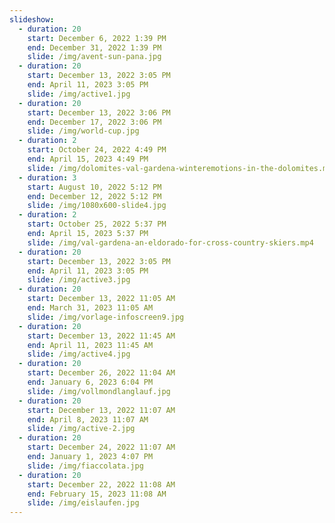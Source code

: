 ```yaml
---
slideshow:
  - duration: 20
    start: December 6, 2022 1:39 PM
    end: December 31, 2022 1:39 PM
    slide: /img/avent-sun-pana.jpg
  - duration: 20
    start: December 13, 2022 3:05 PM
    end: April 11, 2023 3:05 PM
    slide: /img/active1.jpg
  - duration: 20
    start: December 13, 2022 3:06 PM
    end: December 17, 2022 3:06 PM
    slide: /img/world-cup.jpg
  - duration: 2
    start: October 24, 2022 4:49 PM
    end: April 15, 2023 4:49 PM
    slide: /img/dolomites-val-gardena-winteremotions-in-the-dolomites.mp4
  - duration: 3
    start: August 10, 2022 5:12 PM
    end: December 12, 2022 5:12 PM
    slide: /img/1080x600-slide4.jpg
  - duration: 2
    start: October 25, 2022 5:37 PM
    end: April 15, 2023 5:37 PM
    slide: /img/val-gardena-an-eldorado-for-cross-country-skiers.mp4
  - duration: 20
    start: December 13, 2022 3:05 PM
    end: April 11, 2023 3:05 PM
    slide: /img/active3.jpg
  - duration: 20
    start: December 13, 2022 11:05 AM
    end: March 31, 2023 11:05 AM
    slide: /img/vorlage-infoscreen9.jpg
  - duration: 20
    start: December 13, 2022 11:45 AM
    end: April 11, 2023 11:45 AM
    slide: /img/active4.jpg
  - duration: 20
    start: December 26, 2022 11:04 AM
    end: January 6, 2023 6:04 PM
    slide: /img/vollmondlanglauf.jpg
  - duration: 20
    start: December 13, 2022 11:07 AM
    end: April 8, 2023 11:07 AM
    slide: /img/active-2.jpg
  - duration: 20
    start: December 24, 2022 11:07 AM
    end: January 1, 2023 4:07 PM
    slide: /img/fiaccolata.jpg
  - duration: 20
    start: December 22, 2022 11:08 AM
    end: February 15, 2023 11:08 AM
    slide: /img/eislaufen.jpg
---
```

